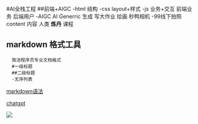 #AI全栈工程
##前端+AIGC
  -html 结构
  -css  layout+样式
  -js   业务+交互
  前端业务
  后端用户
  -AIGC
   AI
   Generric 生成 写大作业  绘画 秒鸭相机 -99线下拍照
   content  内容
   人类 **炼丹** 课程

## markdown 格式工具
      简洁程序员专业文档格式
      #一级标题
      ##二级标题
      -无序列表

[markdown语法](https://blog.csdn.net/lishuoboy/article/details/104421044)

[chatgpt](https://c.binjie.fun/#/chat/1691488290328)

![](./5.jpg)    